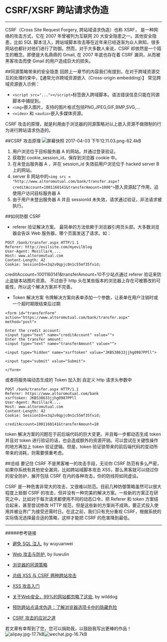 # CSRF/XSRF 跨站请求伪造


---

CSRF（Cross Site Request Forgery, 跨站域请求伪造）也称 XSRF， 是一种网络的攻击方式，它在 2007 年曾被列为互联网 20 大安全隐患之一。其他安全隐患，比如 SQL 脚本注入，跨站域脚本攻击等在近年来已经逐渐为众人熟知，很多网站也都针对他们进行了防御。然而，对于大多数人来说，CSRF 却依然是一个陌生的概念。即便是大名鼎鼎的 Gmail, 在 2007 年底也存在着 CSRF 漏洞，从而被黑客攻击而使 Gmail 的用户造成巨大的损失。

##同源策略带来的安全隐患
回顾上一章节的内容我们有提到，在对于跨域资源交互的处理约束中，【通常允许跨域资源嵌入（Cross-origin embedding）】
常见跨域资源嵌入示例：

- ```<script src="..."></script>```标签嵌入跨域脚本。语法错误信息只能在同源脚本中捕捉到。
- ```<img>```嵌入图片。支持的图片格式包括PNG,JPEG,GIF,BMP,SVG,...
- ```<video>``` 和 ```<audio>```嵌入多媒体资源。

CSRF 攻击的原理，就是利用由于浏览器的同源策略对以上嵌入资源不做限制的行为进行跨站请求伪造的。

##CSRF 攻击原理
![屏幕快照 2017-04-03 下午12.11.03.png-62.4kB][1]


1. 用户浏览位于目标服务器 A 的网站。并通过登录验证。
2. 获取到 cookie_session_id，保存到浏览器 cookie 中。
3. 在未登出服务器 A ，并在 session_id 失效前用户浏览位于 hacked server B 上的网站。
4. server B 网站中的```<img src = "http://www.altoromutual.com/bank/transfer.aspx?creditAccount=1001160141&transferAmount=1000">```嵌入资源起了作用，迫使用户访问目标服务器 A
5. 由于用户未登出服务器 A 并且 sessionId 未失效，请求通过验证，非法请求被执行。

##如何防御 CSRF
- referer 验证解决方案。
最简单的方法依赖于浏览器引用页头部。大多数浏览器会告诉 Web 服务器，哪个页面发送了请求。如：
```
POST /bank/transfer.aspx HTTP/1.1
Referer: http://evilsite.com/myevilblog
User-Agent: Mozilla/4....
Host: www.altoromutual.com
Content-Length: 42
Cookie: SessionId=x3q2v0qpjc0n1c55mf35fxid;
```
creditAccount=1001160141&transferAmount=10不少站点通过 referer 验证来防止盗链本站图片资源。
不过由于 http 头在某些版本的浏览器上存在可被篡改的可能性，所以这个解决方案并不完善。

- Token 解决方案
令牌解决方案向表单添加一个参数，让表单在用户注销时或一个超时期限结束后过期
```
<form id="transferForm" action="https://www.altoromutual.com/bank/transfer.aspx" method="post">

Enter the credit account:
<input type="text" name="creditAccount" value="">
Enter the transfer amount:
<input type="text" name="transferAmount" value="">

<input type="hidden" name="xsrftoken" value="JKBS38633jjhg0987PPll">

<input type="submit" value="Submit">

</form>
```
或者将服务端动态生成的 Token 加入到 自定义 http 请求头参数中
```
POST /bank/transfer.aspx HTTP/1.1
Referer: https://www.altoromutual.com/bank
xsrftoken: JKBS38633jjhg0987PPll
User-Agent: Mozilla/4....
Host: www.altoromutual.com
Content-Length: 42
Cookie: SessionId=x3q2v0qpjc0n1c55mf35fxid;

creditAccount=1001160141&transferAmount=10
```
token 解决方案的问题在于前后端代码的巨大变更。并且每一步都动态生成 token 并且对 token 进行验证的话，也会造成额外的资源开销。可以尝试在关键性操作的地方再加上 token 验证逻辑。但是，token 验证锁带来的前后端代码的变动所带来的消耗，则需要慎重考虑。

##总结
要记住 CSRF 不是黑客唯一的攻击手段，无论你 CSRF 防范有多么严密，如果你系统有其他安全漏洞，比如跨站域脚本攻击 XSS，那么黑客就可以绕过你的安全防护，展开包括 CSRF 在内的各种攻击，你的防线将如同虚设。

CSRF 是一种危害非常大的攻击，又很难以防范。目前几种防御策略虽然可以很大程度上抵御 CSRF 的攻击，但并没有一种完美的解决方案。一些新的方案正在研究之中，比如对于每次请求都使用不同的动态口令，把 Referer 和 token 方案结合起来，甚至尝试修改 HTTP 规范，但是这些新的方案尚不成熟，要正式投入使用并被业界广为接受还需时日。在这之前，我们只有充分重视 CSRF，根据系统的实际情况选择最合适的策略，这样才能把 CSRF 的危害降到最低。


---

#####参考链接
- [避免 SQL 注入](https://github.com/astaxie/build-web-application-with-golang/blob/master/zh/09.4.md), by wuyuanwei
- [Web 攻击与防护](http://liuwanlin.info/webgong-ji-yu-fang-hu/), by liuwulin
- [浏览器的同源策略](https://developer.mozilla.org/zh-CN/docs/Web/Security/Same-origin_policy)
- [总结 XSS 与 CSRF 两种跨站攻击](https://blog.tonyseek.com/post/introduce-to-xss-and-csrf/)
- [XSS 攻击入门](http://www.cnblogs.com/bangerlee/archive/2013/04/06/3002142.html)
- [关于Web安全，99%的网站都忽略了这些](https://blog.wilddog.com/?p=290), by wilddog
- [预防跨站点请求伪造：了解浏览器选项卡中的隐藏危险](https://www.ibm.com/developerworks/cn/web/se-appscan-detect-csrf-xsrf/)
- [CSRF 攻击的应对之道](http://www.importnew.com/5839.html)

  [1]: http://static.zybuluo.com/mikumikulch/ta5h6dxooi0wzkkqq1st8y7n/%E5%B1%8F%E5%B9%95%E5%BF%AB%E7%85%A7%202017-04-03%20%E4%B8%8B%E5%8D%8812.11.03.png
  
  
若文章有幸帮到了您，您可以捐助我，以鼓励我写出更棒的作品！
![alipay.jpg-17.7kB][1]![wechat.jpg-16.7kB][2]


[1]: http://static.zybuluo.com/mikumikulch/6g65s5tsspdmsk87a8ariszo/alipay.jpg
[2]: http://static.zybuluo.com/mikumikulch/rk5hldgo4wi9fv23xu3vm8pf/wechat.jpg



